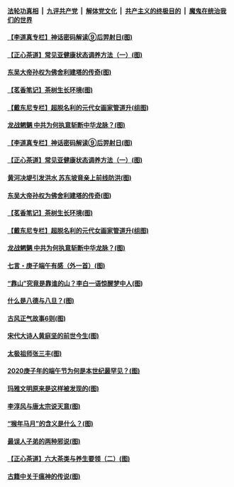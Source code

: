 ####  [法轮功真相](../../../../basic/blob/master/README.md?t=06282102) &nbsp;|&nbsp; [九评共产党](../../../../9ping.md/blob/master/README.md?t=06282102) &nbsp;|&nbsp; [解体党文化](../../../../jtdwh.md/blob/master/README.md?t=06282102)  &nbsp;|&nbsp; [共产主义的终极目的](../../../../gczydzjmd.md/blob/master/README.md?t=06282102) &nbsp;|&nbsp; [魔鬼在统治我们的世界](../../../../mgztzwmdsj.md/blob/master/README.md?t=06282102) 

#### [【李道真专栏】神话密码解读⑨后羿射日(图)](../pages/p7/937560.md?t=06282102) 

#### [【正心茶道】常见亚健康状态调养方法（一）(图)](../pages/p7/937556.md?t=06282102) 

#### [东吴大帝孙权为佛舍利建塔的传奇(图)](../pages/p7/937764.md?t=06282102) 

#### [【茗香笔记】茶树生长环境(图)](../pages/p7/937562.md?t=06282102) 

#### [【戴东尼专栏】超脱名利的元代女画家管道升(组图)](../pages/p7/935043.md?t=06282102) 

#### [龙战魍魉 中共为何执意斩断中华龙脉？(图)](../pages/p7/937761.md?t=06282102) 

#### [【李道真专栏】神话密码解读⑨后羿射日(图)](../pages/p7/937560.md?t=06282102) 

#### [【正心茶道】常见亚健康状态调养方法（一）(图)](../pages/p7/937556.md?t=06282102) 

#### [黄河决堤引发洪水 苏东坡竟亲上前线防洪(图)](../pages/p7/937874.md?t=06282102) 

#### [东吴大帝孙权为佛舍利建塔的传奇(图)](../pages/p7/937764.md?t=06282102) 

#### [【茗香笔记】茶树生长环境(图)](../pages/p7/937562.md?t=06282102) 

#### [【戴东尼专栏】超脱名利的元代女画家管道升(组图)](../pages/p7/935043.md?t=06282102) 

#### [龙战魍魉 中共为何执意斩断中华龙脉？(图)](../pages/p7/937761.md?t=06282102) 

#### [七言・庚子端午有感（外一首）(图)](../pages/p7/937763.md?t=06282102) 

#### [“靠山”究竟是靠谁的山？李白一语惊醒梦中人(图)](../pages/p7/937659.md?t=06282102) 

#### [什么是八德与八旦？(图)](../pages/p7/937355.md?t=06282102) 

#### [古风正气故事6则(图)](../pages/p7/936931.md?t=06282102) 

#### [宋代大诗人黄庭坚的前世今生(图)](../pages/p7/937617.md?t=06282102) 

#### [太极祖师张三丰(图)](../pages/p7/937351.md?t=06282102) 

#### [2020庚子年的端午节为何是本世纪最罕见？(图)](../pages/p7/937552.md?t=06282102) 

#### [玛雅文明原来是这样被发现的(图)](../pages/p7/937511.md?t=06282102) 

#### [李淳风与唐太宗说天意(图)](../pages/p7/937350.md?t=06282102) 

#### [“猴年马月”的含义是什么？(图)](../pages/p7/937346.md?t=06282102) 

#### [最误人子弟的两种邪说(图)](../pages/p7/937431.md?t=06282102) 

#### [【正心茶道】六大茶类与养生要领（二）(图)](../pages/p7/936912.md?t=06282102) 

#### [古籍中关于瘟神的传说(图)](../pages/p7/937430.md?t=06282102) 

